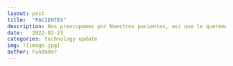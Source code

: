 ```yaml
---
layout: post
title:  "PACIENTES"
description: Nos preocupamos por Nuestros pacientes, asi que le queremos brindarle una mejor salud. 
date:   2022-02-23
categories: technology update
img: ![image.jpg]
author: Fundador
---
```


